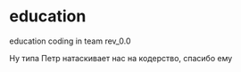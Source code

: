 # education
education coding in team rev_0.0

Ну типа Петр натаскивает нас на кодерство, спасибо ему
